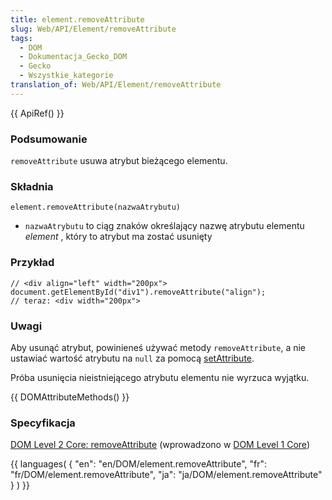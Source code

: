 ```yaml
---
title: element.removeAttribute
slug: Web/API/Element/removeAttribute
tags:
  - DOM
  - Dokumentacja_Gecko_DOM
  - Gecko
  - Wszystkie_kategorie
translation_of: Web/API/Element/removeAttribute
---
```

{{ ApiRef() }}

### Podsumowanie

`removeAttribute` usuwa atrybut bieżącego elementu.

### Składnia

    element.removeAttribute(nazwaAtrybutu)

- `nazwaAtrybutu` to ciąg znaków określający nazwę atrybutu elementu
  _element_
  , który to atrybut ma zostać usunięty

### Przykład

    // <div align="left" width="200px">
    document.getElementById("div1").removeAttribute("align");
    // teraz: <div width="200px">

### Uwagi

Aby usunąć atrybut, powinieneś używać metody `removeAttribute`, a nie ustawiać wartość atrybutu na `null` za pomocą [setAttribute](pl/DOM/element.setAttribute).

Próba usunięcia nieistniejącego atrybutu elementu nie wyrzuca wyjątku.

{{ DOMAttributeMethods() }}

### Specyfikacja

[DOM Level 2 Core: removeAttribute](http://www.w3.org/TR/DOM-Level-2-Core/core.html#ID-6D6AC0F9) (wprowadzono w [DOM Level 1 Core](http://www.w3.org/TR/REC-DOM-Level-1/level-one-core.html#method-removeAttribute))



{{ languages( { "en": "en/DOM/element.removeAttribute", "fr": "fr/DOM/element.removeAttribute", "ja": "ja/DOM/element.removeAttribute" } ) }}
